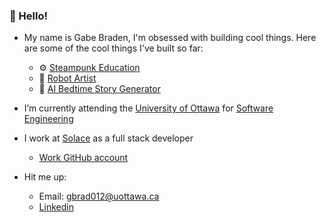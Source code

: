 ### 👋 Hello!
- My name is Gabe Braden, I'm obsessed with building cool things. Here are some of the cool things I've built so far:
    - ⚙️ [Steampunk Education](https://www.steampunk.education/)
    - 🤖 [Robot Artist](https://github.com/thePianoKid/da_vinci)
    - 🌙 [AI Bedtime Story Generator](https://github.com/thePianoKid/ReTell)

- I’m currently attending the [University of Ottawa](https://www2.uottawa.ca/en) for [Software Engineering](https://engineering.uottawa.ca/undergraduate-programs/courses/software-2020)
- I work at [Solace](https://solace.com/) as a full stack developer
    - [Work GitHub account](https://github.com/gabe-braden)
- Hit me up:
    - Email: [gbrad012@uottawa.ca](mailto:gbrad012@uottawa.ca)
    - [Linkedin](https://www.linkedin.com/in/gabe-braden-884227199/)
